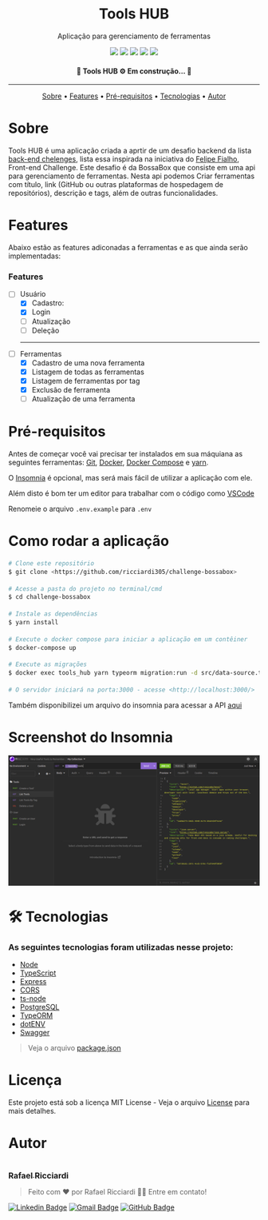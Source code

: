 <h1 align="center">Tools HUB</h1>

<p align="center">Aplicação para gerenciamento de ferramentas</p>

<p align="center">
    <img src="https://img.shields.io/github/license/ricciardi305/challenge-bossabox"/>
    <img src="https://img.shields.io/github/stars/ricciardi305/challenge-bossabox"/>
    <img src="https://img.shields.io/github/forks/ricciardi305/challenge-bossabox"/>
    <img src="https://img.shields.io/github/repo-size/ricciardi305/challenge-bossabox"/>
    <img src="https://img.shields.io/github/last-commit/ricciardi305/challenge-bossabox"/>  
</p>

<h4 align="center">
   🚧 Tools HUB ⚙️ Em construção... 🚧
</h4>

<hr/>

<p align="center">
    <a href="#sobre">Sobre</a> •
    <a href="#features">Features</a> •
    <a href="#pré-requisitos">Pré-requisitos</a> •
    <a href="#tecnologias">Tecnologias</a> •
    <a href="#autor">Autor</a>
</p>

# Sobre

Tools HUB é uma aplicação criada a aprtir de um desafio backend da lista [back-end chelenges](https://github.com/CollabCodeTech/backend-challenges), lista essa inspirada na iniciativa do [Felipe Fialho](https://www.felipefialho.com/), Front-end Challenge. Este desafio é da BossaBox que consiste em uma api para gerenciamento de ferramentas.
Nesta api podemos Criar ferramentas com título, link (GitHub ou outras plataformas de hospedagem de repositórios), descrição e tags, além de outras funcionalidades.

# Features

Abaixo estão as features adiconadas a ferramentas e as que ainda serão implementadas:

### Features

-   [ ] Usuário
    -   [x] Cadastro:
    -   [x] Login
    -   [ ] Atualização
    -   [ ] Deleção
    <hr/>
-   [ ] Ferramentas
    -   [x] Cadastro de uma nova ferramenta
    -   [x] Listagem de todas as ferramentas
    -   [x] Listagem de ferramentas por tag
    -   [x] Exclusão de ferramenta
    -   [ ] Atualização de uma ferramenta

# Pré-requisitos

Antes de começar você vai precisar ter instalados em sua máquiana as seguintes ferramentas:
[Git](https://git-scm.com), [Docker](https://docs.docker.com/engine/install/), [Docker Compose](https://docs.docker.com/compose/install/) e [yarn](https://classic.yarnpkg.com/lang/en/docs/install/#debian-stable).

O [Insomnia](https://insomnia.rest/download) é opcional, mas será mais fácil de utilizar a aplicação com ele.

Além disto é bom ter um editor para trabalhar com o código como [VSCode](https://code.visualstudio.com/)

Renomeie o arquivo `.env.example` para `.env`

# Como rodar a aplicação

```bash
# Clone este repositório
$ git clone <https://github.com/ricciardi305/challenge-bossabox>

# Acesse a pasta do projeto no terminal/cmd
$ cd challenge-bossabox

# Instale as dependências
$ yarn install

# Execute o docker compose para iniciar a aplicação em um contêiner
$ docker-compose up

# Execute as migrações
$ docker exec tools_hub yarn typeorm migration:run -d src/data-source.ts

# O servidor iniciará na porta:3000 - acesse <http://localhost:3000/>
```

Também disponibilizei um arquivo do insomnia para acessar a API [aqui](github/Insomnia-Tools-HUB.json)

# Screenshot do Insomnia

<img src="./github/Captura%20de%20tela%20de%202022-08-31%2018-31-17.png">

# 🛠 Tecnologias

### As seguintes tecnologias foram utilizadas nesse projeto:

-   [Node](https://nodejs.org/)
-   [TypeScript](https://www.typescriptlang.org/)
-   [Express](https://expressjs.com/pt-br/)
-   [CORS](https://expressjs.com/en/resources/middleware/cors.html)
-   [ts-node](https://github.com/wclr/ts-node-dev)
-   [PostgreSQL](https://www.postgresql.org/)
-   [TypeORM](https://typeorm.io/)
-   [dotENV](https://github.com/motdotla/dotenv)
-   [Swagger](https://swagger.io/)

> Veja o arquivo [package.json](package.json)

# Licença

Este projeto está sob a licença MIT License - Veja o arquivo [License](LICENSE) para mais detalhes.

# Autor

<a href="https://github.com/ricciardi305">
    <img src="https://avatars.githubusercontent.com/u/81863575?v=4&s=150" alt=""/>
    <br />
    <sub style="font-size: 16px"><b>Rafael Ricciardi</b></sub>
</a>

> Feito com ❤️ por Rafael Ricciardi 👋🏽 Entre em contato!

[![Linkedin Badge](https://img.shields.io/badge/-Rafael_Ricciardi-blue?style=flat-square&logo=Linkedin&logoColor=white&link=https://www.linkedin.com/in/tgmarinho/)](https://www.linkedin.com/in/rafaelricciardi/)
[![Gmail Badge](https://img.shields.io/badge/-ricciardi.rafael1997@gmail.com-c14438?style=flat-square&logo=Gmail&logoColor=white&link=mailto:tgmarinho@gmail.com)](mailto:ricciardi.rafael1997@gmail.com)
[![GitHub Badge](https://img.shields.io/badge/-Rafael_Ricciardi-100000?style=flat-square&logo=github&logoColor=white&link=https://github.com/ricciardi305)](https://github.com/ricciardi305)
